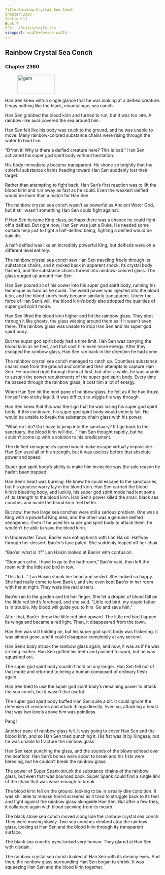 ```yaml
---
Title:Rainbow Crystal Sea Conch 
Chapter:2360 
Section:11 
Book:7 
CSS:../Styles/style.css 
viewport: width=device-width
---
```

  
## Rainbow Crystal Sea Conch
### Chapter 2360
  
<figure>
	<img src="../Images/gem.gif" alt="gem" id="gem" width="120" height="60" />
</figure>
  

  
Han Sen knew with a single glance that he was looking at a deified creature. It was nothing like the black, mountainous sea conch.

Han Sen grabbed the blood kirin and turned to run, but it was too late. A rainbow-like aura covered the sea around him.

Han Sen felt like his body was stuck to the ground, and he was unable to move. Many rainbow-colored substance chains were rising through the water to bind him.

“D*mn it! Why is there a deified creature here? This is bad.” Han Sen activated his super god spirit body without hesitation.

His body immediately became transparent. He shone so brightly that the colorful substance chains heading toward Han Sen suddenly lost their target.

Rather than attempting to fight back, Han Sen’s first reaction was to lift the blood kirin and run away as fast as he could. Even the weakest deified would be more than a match for Han Sen.

The rainbow crystal sea conch wasn’t as powerful as Ancient Water God, but it still wasn’t something Han Sen could fight against.

If Han Sen became King class, perhaps there was a chance he could fight off a deified. But right now, Han Sen was just a Duke. He needed some outside help just to fight a half-deified being; fighting a deified would be suicide.

A half-deified was like an incredibly powerful King, but deifieds were on a different level entirely.

The rainbow crystal sea conch saw Han Sen traveling freely through its substance chains, and it rocked back in apparent shock. Its crystal body flashed, and the substance chains turned into rainbow-colored glass. The glass surged up around Han Sen.

Han Sen poured all of his power into his super god spirit body, running his technique as hard as he could. The weird power was injected into the blood kirin, and the blood kirin’s body became similarly transparent. Under the force of Han Sen’s will, the blood kirin’s body also adopted the qualities of super god spirit mode.

Han Sen lifted the blood kirin higher and hit the rainbow glass. They shot through it like ghosts, the glass wisping around them as if it wasn’t even there. The rainbow glass was unable to stop Han Sen and his super god spirit body.

But the super god spirit body had a time limit. Han Sen was carrying the blood kirin as he fled, and that cost him even more energy. After they escaped the rainbow glass, Han Sen ran back in the direction he had come.

The rainbow crystal sea conch managed to catch up. Countless substance chains rose from the ground and continued their attempts to capture Han Sen. He brushed right through them at first, but after a while, he was unable to sustain the power requirements of the super god spirit body. Every time he passed through the rainbow glass, it cost him a lot of energy.

When Han Sen hit the next pane of rainbow glass, he felt as if he had thrust himself into sticky liquid. It was difficult to wiggle his way through.

Han Sen knew that this was the sign that he was losing his super god spirit body. If this continued, his super god spirit body would entirely fail. He would be unable to break the substance chain glass with his power.

“What do I do? Do I have to jump into the sanctuary? If I go back to the sanctuary, the blood kirin will die…” Han Sen thought rapidly, but he couldn’t come up with a solution to his predicament.

The deified xenogeneic’s speed would make escape virtually impossible. Han Sen used all of his strength, but it was useless before that absolute power and speed.

Super god spirit body’s ability to make him invincible was the sole reason he hadn’t been trapped.

Han Sen’s heart was burning. He knew he could escape to the sanctuaries, but his greatest worry lay in the blood kirin. Han Sen carried the blood kirin’s bleeding body, and luckily, his super god spirit mode had lent some of its strength to the blood kirin. Han Sen’s power killed the small, black sea conches and made the blood kirin feel better.

But now, the two large sea conches were still a serious problem. One was a King with a powerful King area, and the other was a genuine deified xenogeneic. Even if he used his super god spirit body to attack them, he wouldn’t be able to save the blood kirin.

In Underwater Town, Bao’er was eating lunch with Lan Haixin. Halfway through her dessert, Bao’er’s face paled. She suddenly leaped off her chair.

“Bao’er, what is it?” Lan Haixin looked at Bao’er with confusion.

“Stomach ache. I have to go to the bathroom,” Bao’er said, then left the room with the little red bird in tow.

“This kid…” Lan Haixin shook her head and smiled. She looked so happy. She had really come to love Bao’er, and she even kept Bao’er in her room with her at night. They were like real sisters.

Bao’er ran to the garden and bit her finger. She let a droplet of blood fall on the little red bird’s forehead, and she said, “Little red bird, my stupid father is in trouble. My blood will guide you to him. Go and save him.”

After that, Bao’er threw the little red bird upward. The little red bird flapped its wings and became a red light. Then, it disappeared from the town.

Han Sen was still holding on, but his super god spirit body was flickering. It was almost gone, and it could disappear completely at any second.

Han Sen’s body struck the rainbow glass again, and now, it was as if he was striking leather. Han Sen gritted his teeth and pushed forward, but he was squashed out.

The super god spirit body couldn’t hold on any longer. Han Sen fell out of that mode and returned to being a human composed of ordinary flesh again.

Han Sen tried to use the super god spirit body’s remaining power to attack the sea conch, but it wasn’t that useful.

The super god spirit body buffed Han Sen quite a bit. It could ignore the defenses of creatures and attack things directly. Even so, attacking a beast that was two levels above him was pointless.

Pang!

Another pane of rainbow glass fell. It was going to cover Han Sen and the blood kirin, and so Han Sen tried punching it. His fist was lit by Kingese, but he was unable to fracture the rainbow glass.

Han Sen kept punching the glass, and the sounds of the blows echoed over the seafloor. Han Sen’s bones were about to break and his fists were bleeding, but he couldn’t break the rainbow glass.

The power of Super Spank struck the substance chains of the rainbow glass, but even that was bounced back. Super Spank could find a single link of the chain that was weak enough to break.

The blood kirin fell on the ground, looking to be in a really dire condition. It was still able to release horrid screams as it tried to struggle back to its feet and fight against the rainbow glass alongside Han Sen. But after a few tries, it collapsed again with blood spewing from its mouth.

The black stone sea conch moved alongside the rainbow crystal sea conch. They were moving slowly. Two sea conches climbed atop the rainbow glass, looking at Han Sen and the blood kirin through its transparent surface.

The black sea conch’s eyes looked very human. They glared at Han Sen with disdain.

The rainbow crystal sea conch looked at Han Sen with its dreamy eyes. And then, the rainbow glass surrounding Han Sen began to shrink. It was squeezing Han Sen and the blood kirin together.